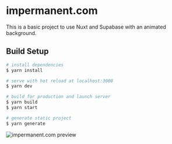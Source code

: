 # impermanent.com

This is a basic project to use Nuxt and Supabase with an animated background.

## Build Setup

```bash
# install dependencies
$ yarn install

# serve with hot reload at localhost:3000
$ yarn dev

# build for production and launch server
$ yarn build
$ yarn start

# generate static project
$ yarn generate
```

![impermanent.com preview](https://github.com/lukaskf/impermanent.com/blob/main/static/assets/image/preview.png?raw=true)